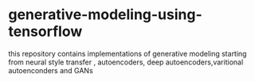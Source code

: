 # generative-modeling-using-tensorflow
this repository contains implementations of generative modeling starting from neural style transfer , autoencoders, deep autoencoders,varitional autoenconders and GANs


